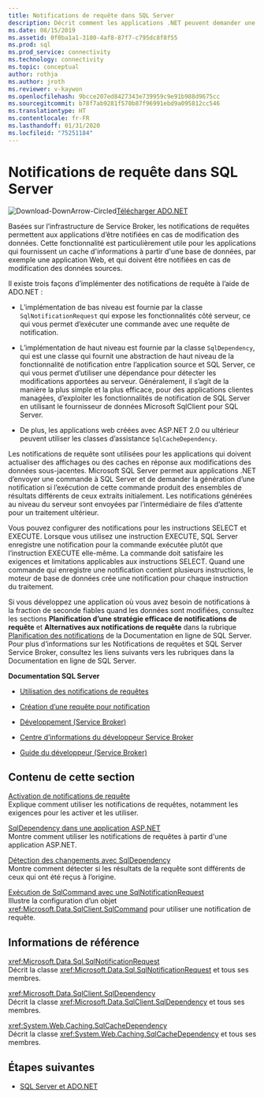```yaml
---
title: Notifications de requête dans SQL Server
description: Décrit comment les applications .NET peuvent demander une notification à partir de SQL Server lorsque les données sont modifiées.
ms.date: 08/15/2019
ms.assetid: 0f0ba1a1-3180-4af8-87f7-c795dc8f8f55
ms.prod: sql
ms.prod_service: connectivity
ms.technology: connectivity
ms.topic: conceptual
author: rothja
ms.author: jroth
ms.reviewer: v-kaywon
ms.openlocfilehash: 9bcce207ed8427343e739959c9e91b988d9675cc
ms.sourcegitcommit: b78f7ab9281f570b87f96991ebd9a095812cc546
ms.translationtype: HT
ms.contentlocale: fr-FR
ms.lasthandoff: 01/31/2020
ms.locfileid: "75251184"
---
```

# <a name="query-notifications-in-sql-server"></a>Notifications de requête dans SQL Server

![Download-DownArrow-Circled](../../../ssdt/media/download.png)[Télécharger ADO.NET](../../sql-connection-libraries.md#anchor-20-drivers-relational-access)

Basées sur l’infrastructure de Service Broker, les notifications de requêtes permettent aux applications d’être notifiées en cas de modification des données. Cette fonctionnalité est particulièrement utile pour les applications qui fournissent un cache d'informations à partir d'une base de données, par exemple une application Web, et qui doivent être notifiées en cas de modification des données sources.  
  
Il existe trois façons d’implémenter des notifications de requête à l’aide de ADO.NET :  
  
- L’implémentation de bas niveau est fournie par la classe `SqlNotificationRequest` qui expose les fonctionnalités côté serveur, ce qui vous permet d’exécuter une commande avec une requête de notification.  
  
- L’implémentation de haut niveau est fournie par la classe `SqlDependency`, qui est une classe qui fournit une abstraction de haut niveau de la fonctionnalité de notification entre l’application source et SQL Server, ce qui vous permet d’utiliser une dépendance pour détecter les modifications apportées au serveur. Généralement, il s’agit de la manière la plus simple et la plus efficace, pour des applications clientes managées, d’exploiter les fonctionnalités de notification de SQL Server en utilisant le fournisseur de données Microsoft SqlClient pour SQL Server.  
  
- De plus, les applications web créées avec ASP.NET 2.0 ou ultérieur peuvent utiliser les classes d’assistance `SqlCacheDependency`.  
  
Les notifications de requête sont utilisées pour les applications qui doivent actualiser des affichages ou des caches en réponse aux modifications des données sous-jacentes. Microsoft SQL Server permet aux applications .NET d’envoyer une commande à SQL Server et de demander la génération d’une notification si l’exécution de cette commande produit des ensembles de résultats différents de ceux extraits initialement. Les notifications générées au niveau du serveur sont envoyées par l’intermédiaire de files d’attente pour un traitement ultérieur.  
  
Vous pouvez configurer des notifications pour les instructions SELECT et EXECUTE. Lorsque vous utilisez une instruction EXECUTE, SQL Server enregistre une notification pour la commande exécutée plutôt que l’instruction EXECUTE elle-même. La commande doit satisfaire les exigences et limitations applicables aux instructions SELECT. Quand une commande qui enregistre une notification contient plusieurs instructions, le moteur de base de données crée une notification pour chaque instruction du traitement.  
  
Si vous développez une application où vous avez besoin de notifications à la fraction de seconde fiables quand les données sont modifiées, consultez les sections **Planification d’une stratégie efficace de notifications de requête** et **Alternatives aux notifications de requête** dans la rubrique [Planification des notifications](https://go.microsoft.com/fwlink/?LinkId=211984) de la Documentation en ligne de SQL Server. Pour plus d’informations sur les Notifications de requêtes et SQL Server Service Broker, consultez les liens suivants vers les rubriques dans la Documentation en ligne de SQL Server.  
  
**Documentation SQL Server**  
  
- [Utilisation des notifications de requêtes](https://docs.microsoft.com/previous-versions/sql/sql-server-2008-r2/ms175110(v=sql.105))  
  
- [Création d’une requête pour notification](https://docs.microsoft.com/previous-versions/sql/sql-server-2008-r2/ms181122(v=sql.105))  
  
- [Développement (Service Broker)](https://docs.microsoft.com/previous-versions/sql/sql-server-2008-r2/bb522889(v=sql.105))  
  
- [Centre d’informations du développeur Service Broker](https://docs.microsoft.com/previous-versions/sql/sql-server-2008-r2/ms166100(v=sql.105))  
  
- [Guide du développeur (Service Broker)](https://docs.microsoft.com/previous-versions/sql/sql-server-2008-r2/bb522908(v=sql.105))  
  
## <a name="in-this-section"></a>Contenu de cette section  
[Activation de notifications de requête](enable-query-notifications.md)  
Explique comment utiliser les notifications de requêtes, notamment les exigences pour les activer et les utiliser.  
  
[SqlDependency dans une application ASP.NET](sqldependency-aspnet-app.md)  
Montre comment utiliser les notifications de requêtes à partir d'une application ASP.NET.  
  
[Détection des changements avec SqlDependency](detect-changes-sqldependency.md)  
Montre comment détecter si les résultats de la requête sont différents de ceux qui ont été reçus à l’origine.  
  
[Exécution de SqlCommand avec une SqlNotificationRequest](sqlcommand-execution-sqlnotificationrequest.md)  
Illustre la configuration d’un objet <xref:Microsoft.Data.SqlClient.SqlCommand> pour utiliser une notification de requête.  
  
## <a name="reference"></a>Informations de référence  
<xref:Microsoft.Data.Sql.SqlNotificationRequest>  
Décrit la classe <xref:Microsoft.Data.Sql.SqlNotificationRequest> et tous ses membres.  
  
<xref:Microsoft.Data.SqlClient.SqlDependency>  
Décrit la classe <xref:Microsoft.Data.SqlClient.SqlDependency> et tous ses membres.  
  
<xref:System.Web.Caching.SqlCacheDependency>  
Décrit la classe <xref:System.Web.Caching.SqlCacheDependency> et tous ses membres.  
  
## <a name="next-steps"></a>Étapes suivantes
- [SQL Server et ADO.NET](index.md)

